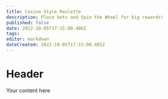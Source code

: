 ```yaml
---
title: Casino Style Roulette 
description: Place bets and Spin the Wheel for big rewards!
published: false
date: 2022-10-05T17:15:00.406Z
tags: 
editor: markdown
dateCreated: 2022-10-05T17:15:00.405Z
---
```


# Header
Your content here